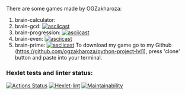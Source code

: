 There are some games made by OGZakharoza:
1) brain-calculator:  
2) brain-gcd: [![asciicast](https://asciinema.org/a/IlZGC11Wym0TiVztehEZSjrEu.svg)](https://asciinema.org/a/IlZGC11Wym0TiVztehEZSjrEu)
3) brain-progression: [![asciicast](https://asciinema.org/a/VrHJZx4DgiBgtMV08rbR5aHV1.svg)](https://asciinema.org/a/VrHJZx4DgiBgtMV08rbR5aHV1)
4) brain-even: [![asciicast](https://asciinema.org/a/KjlRNldxuzWRtV8Uy6A9LKDnk.svg)](https://asciinema.org/a/KjlRNldxuzWRtV8Uy6A9LKDnk)
5) brain-prime:  [![asciicast](https://asciinema.org/a/VrHJZx4DgiBgtMV08rbR5aHV1.svg)](https://asciinema.org/a/VrHJZx4DgiBgtMV08rbR5aHV1)
To download my game go to my Github (https://github.com/ogzakharoza/python-project-lvl1), press 'clone' button and paste into your terminal.
### Hexlet tests and linter status:
[![Actions Status](https://github.com/ogzakharoza/python-project-lvl1/workflows/hexlet-check/badge.svg)](https://github.com/ogzakharoza/python-project-lvl1/actions)
[![Hexlet-lint](https://github.com/ogzakharoza/python-project-lvl1/actions/workflows/hexlet-lint.yml/badge.svg?branch=ogzakharoza)](https://github.com/ogzakharoza/python-project-lvl1/actions/workflows/hexlet-lint.yml)
[![Maintainability](https://api.codeclimate.com/v1/badges/531f4431fb212e530a93/maintainability)](https://codeclimate.com/github/ogzakharoza/python-project-lvl1/maintainability)
